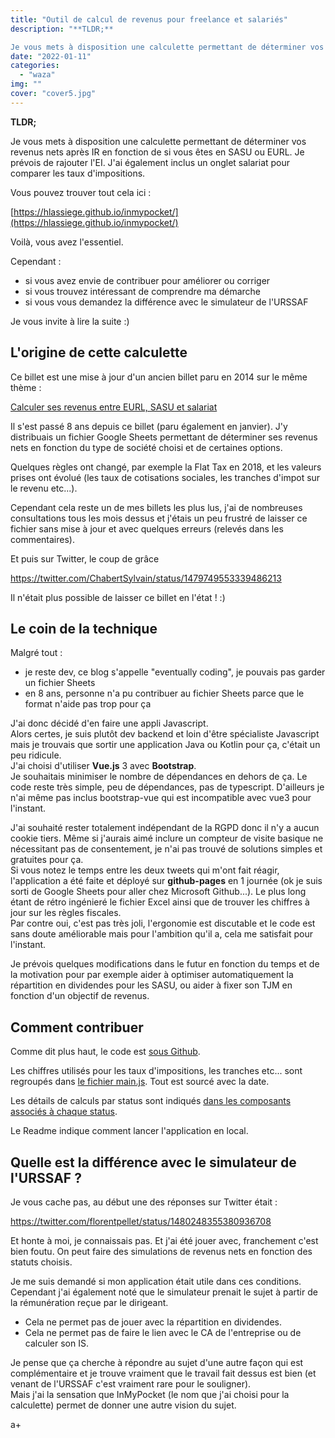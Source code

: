 ```yaml
---
title: "Outil de calcul de revenus pour freelance et salariés"
description: "**TLDR;**

Je vous mets à disposition une calculette permettant de déterminer vos revenus nets après IR en fonction de si vous êtes en SASU ou EURL. J..."
date: "2022-01-11"
categories: 
  - "waza"
img: ""
cover: "cover5.jpg"
---
```


**TLDR;**

Je vous mets à disposition une calculette permettant de déterminer vos revenus nets après IR en fonction de si vous êtes en SASU ou EURL. Je prévois de rajouter l'EI. J'ai également inclus un onglet salariat pour comparer les taux d'impositions.

Vous pouvez trouver tout cela ici :

[https://hlassiege.github.io/inmypocket/](https://hlassiege.github.io/inmypocket/)

Voilà, vous avez l'essentiel.

Cependant :

- si vous avez envie de contribuer pour améliorer ou corriger
- si vous trouvez intéressant de comprendre ma démarche
- si vous vous demandez la différence avec le simulateur de l'URSSAF

Je vous invite à lire la suite :)

## L'origine de cette calculette

Ce billet est une mise à jour d'un ancien billet paru en 2014 sur le même thème :

[Calculer ses revenus entre EURL, SASU et salariat](https://eventuallycoding.com/2014/01/24/calculer-ses-revenus-entre-eurl-sasu-et-salariat/)

Il s'est passé 8 ans depuis ce billet (paru également en janvier). J'y distribuais un fichier Google Sheets permettant de déterminer ses revenus nets en fonction du type de société choisi et de certaines options.

Quelques règles ont changé, par exemple la Flat Tax en 2018, et les valeurs prises ont évolué (les taux de cotisations sociales, les tranches d'impot sur le revenu etc...).

Cependant cela reste un de mes billets les plus lus, j'ai de nombreuses consultations tous les mois dessus et j'étais un peu frustré de laisser ce fichier sans mise à jour et avec quelques erreurs (relevés dans les commentaires).

Et puis sur Twitter, le coup de grâce

https://twitter.com/ChabertSylvain/status/1479749553339486213

Il n'était plus possible de laisser ce billet en l'état ! :)

## Le coin de la technique

Malgré tout :

- je reste dev, ce blog s'appelle "eventually coding", je pouvais pas garder un fichier Sheets
- en 8 ans, personne n'a pu contribuer au fichier Sheets parce que le format n'aide pas trop pour ça

J'ai donc décidé d'en faire une appli Javascript.  
Alors certes, je suis plutôt dev backend et loin d'être spécialiste Javascript mais je trouvais que sortir une application Java ou Kotlin pour ça, c'était un peu ridicule.  
J'ai choisi d'utiliser **Vue.js** 3 avec **Bootstrap**.  
Je souhaitais minimiser le nombre de dépendances en dehors de ça. Le code reste très simple, peu de dépendances, pas de typescript. D'ailleurs je n'ai même pas inclus bootstrap-vue qui est incompatible avec vue3 pour l'instant.

J'ai souhaité rester totalement indépendant de la RGPD donc il n'y a aucun cookie tiers. Même si j'aurais aimé inclure un compteur de visite basique ne nécessitant pas de consentement, je n'ai pas trouvé de solutions simples et gratuites pour ça.  
Si vous notez le temps entre les deux tweets qui m'ont fait réagir, l'application a été faite et déployé sur **github-pages** en 1 journée (ok je suis sorti de Google Sheets pour aller chez Microsoft Github...). Le plus long étant de rétro ingénieré le fichier Excel ainsi que de trouver les chiffres à jour sur les règles fiscales.  
Par contre oui, c'est pas très joli, l'ergonomie est discutable et le code est sans doute améliorable mais pour l'ambition qu'il a, cela me satisfait pour l'instant.

Je prévois quelques modifications dans le futur en fonction du temps et de la motivation pour par exemple aider à optimiser automatiquement la répartition en dividendes pour les SASU, ou aider à fixer son TJM en fonction d'un objectif de revenus.

## Comment contribuer

Comme dit plus haut, le code est [sous Github](https://github.com/hlassiege/inmypocket).

Les chiffres utilisés pour les taux d'impositions, les tranches etc... sont regroupés dans [le fichier main.js](https://github.com/hlassiege/inmypocket/blob/master/src/main.js). Tout est sourcé avec la date.

Les détails de calculs par status sont indiqués [dans les composants associés à chaque status](https://github.com/hlassiege/inmypocket/tree/master/src/components).

Le Readme indique comment lancer l'application en local.

## Quelle est la différence avec le simulateur de l'URSSAF ?

Je vous cache pas, au début une des réponses sur Twitter était :

https://twitter.com/florentpellet/status/1480248355380936708

Et honte à moi, je connaissais pas. Et j'ai été jouer avec, franchement c'est bien foutu. On peut faire des simulations de revenus nets en fonction des statuts choisis.

Je me suis demandé si mon application était utile dans ces conditions.  
Cependant j'ai également noté que le simulateur prenait le sujet à partir de la rémunération reçue par le dirigeant.

- Cela ne permet pas de jouer avec la répartition en dividendes.
- Cela ne permet pas de faire le lien avec le CA de l'entreprise ou de calculer son IS.

Je pense que ça cherche à répondre au sujet d'une autre façon qui est complémentaire et je trouve vraiment que le travail fait dessus est bien (et venant de l'URSSAF c'est vraiment rare pour le souligner).  
Mais j'ai la sensation que InMyPocket (le nom que j'ai choisi pour la calculette) permet de donner une autre vision du sujet.

a+
